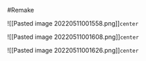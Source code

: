 #Remake

![[Pasted image 20220511001558.png]]`center`

![[Pasted image 20220511001608.png]]`center`

![[Pasted image 20220511001626.png]]`center`
